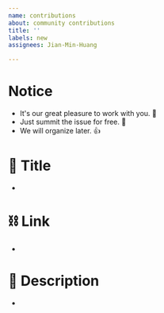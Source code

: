 ```yaml
---
name: contributions
about: community contributions
title: ''
labels: new
assignees: Jian-Min-Huang

---
```


# Notice

* It's our great pleasure to work with you. 👋
* Just summit the issue for free. 🥰
* We will organize later. 👍

# 👀 Title

* 

# ⛓ Link

*

# 📜 Description

*
